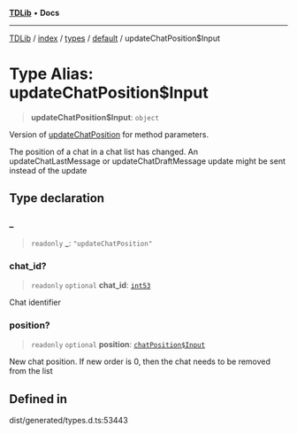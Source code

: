 [**TDLib**](../../../../../../README.md) • **Docs**

***

[TDLib](../../../../../../modules.md) / [index](../../../../../README.md) / [types](../../../README.md) / [default](../README.md) / updateChatPosition$Input

# Type Alias: updateChatPosition$Input

> **updateChatPosition$Input**: `object`

Version of [updateChatPosition](updateChatPosition.md) for method parameters.

The position of a chat in a chat list has changed. An updateChatLastMessage or updateChatDraftMessage update might be sent instead of the update

## Type declaration

### \_

> `readonly` **\_**: `"updateChatPosition"`

### chat\_id?

> `readonly` `optional` **chat\_id**: [`int53`](int53-1.md)

Chat identifier

### position?

> `readonly` `optional` **position**: [`chatPosition$Input`](chatPosition$Input-1.md)

New chat position. If new order is 0, then the chat needs to be removed from the list

## Defined in

dist/generated/types.d.ts:53443
